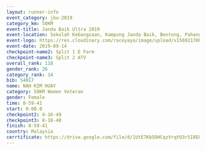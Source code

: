 ```yaml
---
layout: runner-info 
event_category: jbu-2019 
category_km: 50KM 
event-title: Janda Baik Ultra 2019
event-location: Sekolah Kebangsaan, Kampung Janda Baik, Bentong, Pahang, Malaysia 
event-logo: https://res.cloudinary.com/raceyaya/image/upload/v1569217009/logo/janda-baik_vch1pc.jpg 
event-date: 2019-09-14 
checkpoint-name2: Split 1 E Farm 
checkpoint-name3: Split 2 ATV 
overall_rank: 118
gender_rank: 26
category_rank: 14
bib: 54017
name: NAH KIM HUAY
category: 50KM Women Veteran
gender: Female
time: 8-59-41
start: 0-00.0
checkpoint2: 4-16-49
checkpoint3: 8-18-48
finish: 8-59-41
country: Malaysia
cerrtificate: https://drive.google.com/file/d/1UtE7Kb5OHCqzVrqYU3r5I8EGGsdfn7rv/view?usp=sharing
---
```

